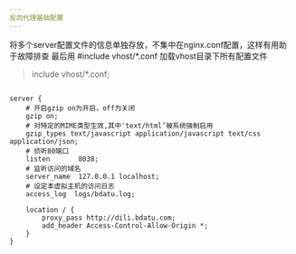 ```yaml
---
反向代理基础配置
---
```


将多个server配置文件的信息单独存放，不集中在nginx.conf配置，这样有用助于故障排查
最后用 #include vhost/*.conf 加载vhost目录下所有配置文件

> include vhost/*.conf; 

```shell

server {
    # 开启gzip on为开启，off为关闭
    gzip on;
    # 对特定的MIME类型生效,其中'text/html’被系统强制启用
    gzip_types text/javascript application/javascript text/css application/json;
    # 侦听80端口
    listen       8038;
    # 监听访问的域名
    server_name  127.0.0.1 localhost;
    # 设定本虚拟主机的访问日志
    access_log  logs/bdatu.log;

    location / {
        proxy_pass http://dili.bdatu.com;
        add_header Access-Control-Allow-Origin *;
    }
}

```